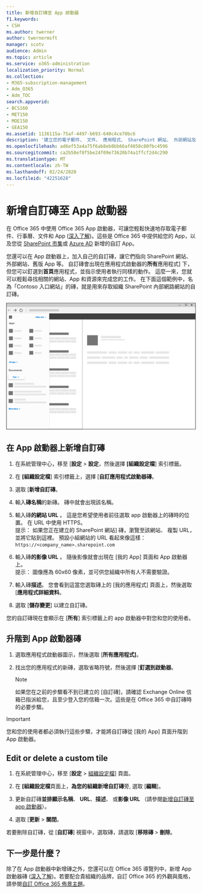```yaml
---
title: 新增自訂磚至 App 啟動器
f1.keywords:
- CSH
ms.author: twerner
author: twernermsft
manager: scotv
audience: Admin
ms.topic: article
ms.service: o365-administration
localization_priority: Normal
ms.collection:
- M365-subscription-management
- Adm_O365
- Adm_TOC
search.appverid:
- BCS160
- MET150
- MOE150
- GEA150
ms.assetid: 1136115a-75af-4497-b693-640c4ce70bc6
description: '建立您的電子郵件、 文件、 應用程式、 SharePoint 網站、 外部網站及其他資源的快速連結應用程式啟動器中新增自訂磚。 '
ms.openlocfilehash: ad6ef53a4a75f6ab8eb8bb66af4858c80fbc4596
ms.sourcegitcommit: ca2b58ef8f5be24f09e73620b74a1ffcf2d4c290
ms.translationtype: MT
ms.contentlocale: zh-TW
ms.lasthandoff: 02/24/2020
ms.locfileid: "42251628"
---
```

# <a name="add-custom-tiles-to-the-app-launcher"></a>新增自訂磚至 App 啟動器

在 Office 365 中使用 Office 365 App 啟動器，可讓您輕鬆快速地存取電子郵件、行事曆、文件和 App ([深入了解](https://support.office.com/article/79f12104-6fed-442f-96a0-eb089a3f476a.aspx))。這些是 Office 365 中提供給您的 App，以及您從 [SharePoint 市集](https://support.office.com/article/dd98e50e-d3db-4ecb-9bb7-82b189822d43.aspx)或 [Azure AD](https://msdn.microsoft.com/office/office365/howto/connect-your-app-to-o365-app-launcher) 新增的自訂 App。
  
您還可以在 App 啟動器上，加入自己的自訂磚，讓它們指向 SharePoint 網站、外部網站、舊版 App 等。 自訂磚會出現在應用程式啟動器的**所有**應用程式] 下，但您可以釘選到**首頁**應用程式，並指示使用者執行同樣的動作。 這麼一來，您就可以輕鬆尋找相關的網站、App 和資源來完成您的工作。 在下面這個範例中，名為「Contoso 入口網站」的磚，就是用來存取組織 SharePoint 內部網路網站的自訂磚。 
  
![Office 365 應用程式啟動器](../media/7acc06cc-ac7a-4c6e-8ea7-81570a5bdbab.png)
  
## <a name="add-a-custom-tile-to-the-app-launcher"></a>在 App 啟動器上新增自訂磚

1. 在系統管理中心，移至 [**設定** > **設定**，然後選擇 **[組織設定檔**] 索引標籤。
    
2. 在 **[組織設定檔**] 索引標籤上，選擇 [**自訂應用程式啟動器磚**。
  
3. 選取 [**新增自訂磚**。 
  
4. 輸入**磚名稱**的新磚。 磚中就會出現該名稱。 
    
5. 輸入磚**的網站 URL** 。 這是您希望使用者前往選取 app 啟動器上的磚時的位置。 在 URL 中使用 HTTPS。<br/>提示： 如果您正在建立的 SharePoint 網站] 磚，瀏覽至該網站、 複製 URL，並將它貼到這裡。 預設小組網站的 URL 看起來像這樣：`https://<company_name>.sharepoint.com` 
  
6. 輸入磚**的影像 URL** 。 隨後影像就會出現在 [我的 App] 頁面和 App 啟動器上。<br/>提示： 圖像應為 60x60 像素，並可供您組織中所有人不需要驗證。

7. 輸入磚**描述**。 您會看到這當您選取磚上的 [我的應用程式] 頁面上，然後選取 [**應用程式詳細資料**。 
  
8. 選取 [**儲存變更**] 以建立自訂磚。 
    
您的自訂磚現在會顯示在 [**所有**] 索引標籤上的 app 啟動器中對您和您的使用者。 
  
## <a name="promote-the-tile-to-app-launcher"></a>升階到 App 啟動器磚

1. 選取應用程式啟動器圖示，然後選取 [**所有應用程式]**。 
    
2. 找出您的應用程式的新磚，選取省略符號，然後選擇 [**釘選到啟動器**。
  
    > [!NOTE]
    > 如果您在之前的步驟看不到已建立的 [自訂磚]，請確認 Exchange Online 信箱已指派給您，且至少登入您的信箱一次。這些是在 Office 365 中自訂磚時的必要步驟。 
  
> [!IMPORTANT]
> 您和您的使用者都必須執行這些步驟，才能將自訂磚從 [我的 App] 頁面升階到 App 啟動器。 
  
## <a name="edit-or-delete-a-custom-tile"></a>Edit or delete a custom tile

1. 在系統管理中心，移至 [**設定** > <a href="https://go.microsoft.com/fwlink/p/?linkid=2067339" target="_blank">組織設定檔</a>] 頁面。
    
2. 在 **[組織設定檔**頁面上，**為您的組織新增自訂磚**旁, 選取 [**編輯**]。

3. 更新自訂磚**並排顯示名稱**、 **URL**、**描述**、 或**影像 URL** （請參閱[新增自訂磚至 app 啟動器](#add-a-custom-tile-to-the-app-launcher)）。
    
4. 選取 [**更新** \> **關閉**。 
    
若要刪除自訂磚，從 [**自訂磚**] 視窗中，選取磚，請選取 [**移除磚** > **刪除**。 
  
## <a name="whats-next"></a>下一步是什麼？

除了在 App 啟動器中新增磚之外，您還可以在 Office 365 導覽列中，新增 App 啟動器磚 ([深入了解](https://support.office.com/article/d536512c-b0f7-49fd-b8db-a8a967e23f23.aspx))。若要配合貴組織的品牌，自訂 Office 365 的外觀與風格，請參閱[自訂 Office 365 佈景主題](../setup/customize-your-organization-theme.md)。
  

